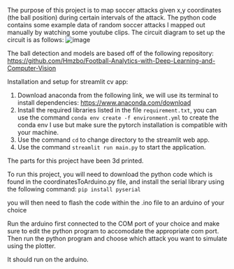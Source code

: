 The purpose of this project is to map soccer attacks given x,y coordinates (the ball position) during certain intervals of the attack.
The python code contains some example data of random soccer attacks I mapped out manually by watching some youtube clips.
The circuit diagram to set up the circuit is as follows:
![image](https://github.com/user-attachments/assets/ee3f90b1-c60c-4abf-8a60-414a2da5ed3f)

The ball detection and models are based off of the following repository:
https://github.com/Hmzbo/Football-Analytics-with-Deep-Learning-and-Computer-Vision


Installation and setup for streamlit cv app:
1. Download anaconda from the following link, we will use its terminal to install dependencies: https://www.anaconda.com/download
2. Install the required libraries listed in the file `requirement.txt`, you can use the command `conda env create -f environment.yml` to create the conda env I use but make sure the pytorch installation is compatible with your machine.
3. Use the command `cd` to change directory to the streamlit web app.
4. Use the command `streamlit run main.py` to start the application.

The parts for this project have been 3d printed.

To run this project, you will need to download the python code which is found in the coordinatesToArduino.py file, and install the serial library using the following command:
`pip install pyserial`

you will then need to flash the code within the .ino file to an arduino of your choice

Run the arduino first connected to the COM port of your choice and make sure to edit the python program to accomodate the appropriate com port.
Then run the python program and choose which attack you want to simulate using the plotter.

It should run on the arduino.
